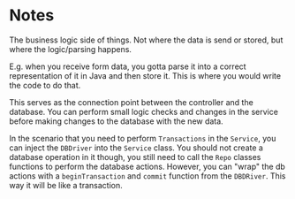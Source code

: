 Notes
===
The business logic side of things. Not where the data is send or stored, but where the logic/parsing happens.

E.g. when you receive form data, you gotta parse it into a correct representation of it in Java and then store it.
This is where you would write the code to do that.

This serves as the connection point between the controller and the database. You can perform small logic checks
and changes in the service before making changes to the database with the new data.

In the scenario that you need to perform `Transactions` in the `Service`, you can inject the `DBDriver` into the `Service` class.
You should not create a database operation in it though, you still need to call the `Repo` classes functions to perform the 
database actions. However, you can "wrap" the db actions with a `beginTransaction` and `commit` function from the `DBDRiver`.
This way it will be like a transaction.